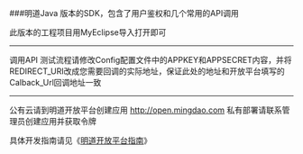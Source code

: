 
###明道Java 版本的SDK，包含了用户鉴权和几个常用的API调用

此版本的工程项目用MyEclipse导入打开即可
***
调用API 测试流程请修改Config配置文件中的APPKEY和APPSECRET内容，并将REDIRECT_URI改成您需要回调的实际地址，保证此处的地址和开放平台填写的Calback_Url回调地址一致
***
公有云请到明道开放平台创建应用 <http://open.mingdao.com> 私有部署请联系管理员创建应用并获取令牌


具体开发指南请见《[明道开放平台指南](http://open.mingdao.com/md_develop_tread.html)》

